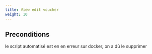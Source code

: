 ```yaml
---
title: View edit voucher
weight: 10
---
```


## Preconditions

le script automatisé est en en erreur sur docker, on a dû le supprimer
